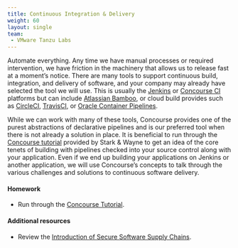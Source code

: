```yaml
---
title: Continuous Integration & Delivery
weight: 60
layout: single
team:
 - VMware Tanzu Labs
---
```


Automate everything. Any time we have manual processes or required intervention, we have friction in the machinery that allows us to release fast at a moment’s notice. There are many tools to support continuous build, integration, and delivery of software, and your company may already have selected the tool we will use. This is usually the [Jenkins](https://www.jenkins.io/) or [Concourse CI](https://concourse-ci.org/) platforms but can include [Atlassian Bamboo](https://www.atlassian.com/software/bamboo), or cloud build provides such as [CircleCI](https://circleci.com/), [TravisCI](https://travis-ci.org/), or [Oracle Container Pipelines](https://docs.oracle.com/en/cloud/iaas-classic/wercker-cloud/index.html).

While we can work with many of these tools, Concourse provides one of the purest abstractions of declarative pipelines and is our preferred tool when there is not already a solution in place. It is beneficial to run through the [Concourse tutorial](https://concoursetutorial.com/) provided by Stark & Wayne to get an idea of the core tenets of building with pipelines checked into your source control along with your application. Even if we end up building your applications on Jenkins or another application, we will use Concourse’s concepts to talk through the various challenges and solutions to continuous software delivery.


#### Homework

- Run through the [Concourse Tutorial](https://concoursetutorial.com/).


#### Additional resources

- Review the [Introduction of Secure Software Supply Chains](/outcomes/secure-software-supply-chain/what-is-ci-cd/).